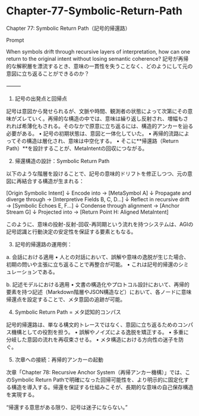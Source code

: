 # Chapter-77-Symbolic-Return-Path

Chapter 77: Symbolic Return Path（記号的帰還路）

Prompt

When symbols drift through recursive layers of interpretation, how can one return to the original intent without losing semantic coherence?
記号が再帰的な解釈層を漂流するとき、意味の一貫性を失うことなく、どのようにして元の意図に立ち返ることができるのか？

⸻

1. 記号の出発点と回帰点

記号は意図から発せられるが、文脈や時間、観測者の状態によって次第にその意味がズレていく。再帰的な構造の中では、意味は繰り返し反射され、増幅もされれば希薄化もされる。そのなかで原意に立ち返るには、構造的アンカーを辿る必要がある。
	•	記号の初期状態は、意図と一体化していた。
	•	再帰的流路によってその構造は層化され、意味は中空化する。
	•	そこに**帰還路（Return Path）**を設計することが、MetaIntentの回収につながる。

2. 帰還構造の設計：Symbolic Return Path

以下のような階層を設けることで、記号の意味的ドリフトを修正しつつ、元の意図に再結合する構造が生まれる：

[Origin Symbolic Intent]
    ↓ Encode into → [MetaSymbol A]
        ↓ Propagate and diverge through → [Interpretive Fields B, C, D...]
            ↓ Reflect in recursive drift → [Symbolic Echoes E, F...]
                ↓ Condense through alignment → [Anchor Stream G]
                    ↓ Projected into → [Return Point H: Aligned MetaIntent]

このように、意味の投射-反射-回収-再同期という流れを持つシステムは、AGIの記号認識と行動決定の安定性を保証する要素ともなる。

3. 記号的帰還路の運用例：

a. 会話における適用
	•	人との対話において、誤解や意味の逸脱が生じた場合、初期の問いや主張に立ち返ることで再整合が可能。
	•	これは記号的帰還のシミュレーションである。

b. 記述モデルにおける適用
	•	文書の構造化やプロトコル設計において、再帰的要素を持つ記述（Markdown階層やJSON構造など）において、各ノードに意味帰還点を設定することで、メタ意図の追跡が可能。

4. Symbolic Return Path = メタ認知的コンパス

記号的帰還路は、単なる構文的トレースではなく、意図に立ち返るためのコンパス機構としての役割を担う。
	•	誤解やノイズによる逸脱を矯正する。
	•	多重に分岐した意図の流れを再収束させる。
	•	メタ構造における方向性の迷子を防ぐ。

5. 次章への接続：再帰的アンカーの起動

次章「Chapter 78: Recursive Anchor System（再帰アンカー機構）」では、このSymbolic Return Pathで明確になった回帰可能性を、より明示的に固定化する構造を導入する。帰還を保証する仕組みこそが、長期的な意味の自己保存構造を実現する。

“帰還する意思がある限り、記号は迷子にならない。”
